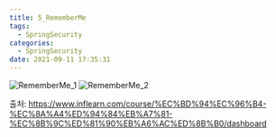 ```yaml
---
title: 5_RememberMe
tags:
  - SpringSecurity
categories:
  - SpringSecurity
date: 2021-09-11 17:35:31
---
```


![RememberMe_1](/review_img/RememberMe_6/1.PNG)
![RememberMe_2](/review_img/RememberMe_6/2.PNG)

출처: https://www.inflearn.com/course/%EC%BD%94%EC%96%B4-%EC%8A%A4%ED%94%84%EB%A7%81-%EC%8B%9C%ED%81%90%EB%A6%AC%ED%8B%B0/dashboard
